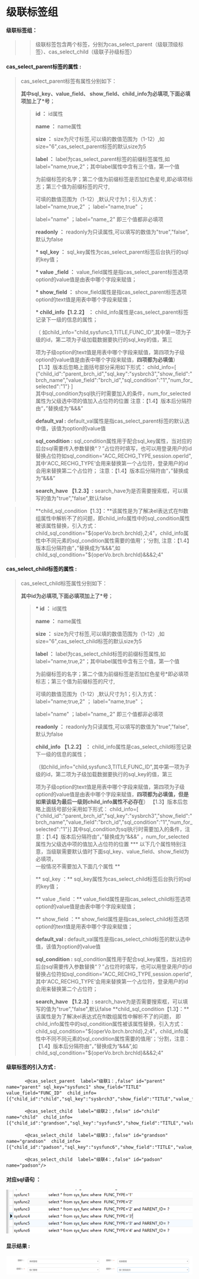 # 级联**标签组**

#### 级联标签组：

> > 级联标签包含两个标签，分别为cas\_select\_parent（级联顶级标签）、cas\_select\_child（级联子孙级标签）

#### cas\_select\_parent**标签的属性 :**

> cas\_select\_parent标签有属性分别如下：
>
> **其中sql\_key、value\_field、 show\_field、child\_info为必填项,下面必填项加上了\*号**；
>
> > **id ：** id属性
> >
> > **name ：** name属性
> >
> > **size ：** size为尺寸标签,可以填的数值范围为（1-12）,如size="6",cas\_select\_parent标签的默认size为5
> >
> > **label ：** label为cas\_select\_parent标签的前缀标签属性,如label="name,true,2"；其中label属性中含有三个值，第一个值
> >
> > 为前缀标签的名字；第二个值为前缀标签是否加红色星号,即必填项标志；第三个值为前缀标签的尺寸,
> >
> > 可填的数值范围为（1-12）,默认尺寸为1；引入方式：label="name,true,2" ； label="name,true" ；
> >
> > label="name" ；label="name,,2" 即三个值都非必填项
> >
> > **readonly ：** readonly为只读属性,可以填写的数值为"true","false",默认为false
> >
> > **\* sql\_key  ：** sql\_key属性为cas\_select\_parent标签后台执行的sql的key值；
> >
> > **\* value \_field ：** value\_field属性是指cas\_select\_parent标签选项option的value值是由表中哪个字段来赋值；
> >
> > **\* show\_field ：** show\_field属性是指cas\_select\_parent标签选项option的text值是用表中哪个字段来赋值；
> >
> > **\* child\_info【1.2.2】 ：** child\_info属性是cas\_select\_parent标签记录下一级的信息的属性；
> >
> >（ 如child\_info="child,sysfunc3,TITLE,FUNC\_ID",其中第一项为子级的id，第二项为子级加载数据要执行的sql\_key的值，第三
> >
> > 项为子级option的text值是用表中哪个字段来赋值，第四项为子级option的value值是由表中哪个字段来赋值，**四项都为必填值**）
【1.3】版本后忽略上面括号部分采用如下形式：
child_info=[
									{"child_id":"parent_brch_id","sql_key":"sysbrch3","show_field":"brch_name","value_field":"brch_id","sql_condition":"1","num_for_selected":"1"}
					]  
> >其中sql_condition为sql执行时需要加入的条件，num_for_selected属性为父级选中项的值加入占位符的位置
> >注意：【1.4】版本后分隔符由“，”替换成为“&&&”
> >
> > **default\_val :** default\_val属性是指cas\_select\_parent标签的默认选中值，该值为option的value值
> >
> > **sql\_condition :** sql\_condition属性用于配合sql\_key属性，当对应的后台sql需要传入参数替换“？”占位符时填写，也可以用登录用户的id替换占位符如sql\_condition="ACC\_RECHG\_TYPE,session.operId",其中‘ACC\_RECHG\_TYPE’会用来替换第一个占位符，登录用户的id会用来替换第二个占位符；
注意：【1.4】版本后分隔符由“，”替换成为“&&&”
> >
> > **search\_have 【1.2.3】:** search\_have为是否需要搜索框，可以填写的值为"true","false",默认false

> > **child_sql_condition【1.3】：**该属性是为了解决el表达式在ftl数组属性中解析不了的问题，即child_info属性中的sql_condition属性被该属性替换，引入方式：child_sql_condition="${operVo.brch.brchId},2;4"，child_info属性中不同元素的sql_condition属性需要的值用‘；’分割,
注意：【1.4】版本后分隔符由“，”替换成为“&&&”,如child_sql_condition="${operVo.brch.brchId}&&&2;4"


#### cas\_select\_child**标签的属性 :**

> cas\_select\_child标签属性分别如下：
>
> **其中id为必填项,下面必填项加上了\*号**；
>
> > **\* id ：** id属性
> >
> > **name ：** name属性
> >
> > **size ：** size为尺寸标签,可以填的数值范围为（1-12）,如size="6",cas\_select\_child标签的默认size为5
> >
> > **label ：** label为cas\_select\_child标签的前缀标签属性,如label="name,true,2"；其中label属性中含有三个值，第一个值
> >
> > 为前缀标签的名字；第二个值为前缀标签是否加红色星号\*即必填项标志；第三个值为前缀标签的尺寸,
> >
> > 可填的数值范围为（1-12）,默认尺寸为1；引入方式：label="name;true,2" ； label="name,true" ；
> >
> > label="name" ；label="name,,2" 即三个值都非必填项
> >
> > **readonly ：** readonly为只读属性,可以填写的数值为"true","false",默认为false
> >
> > **child\_info 【1.2.2】 ：** child\_info属性是cas\_select\_child标签记录下一级的信息的属性；
> >
> > （如child\_info="child,sysfunc3,TITLE,FUNC\_ID",其中第一项为子级的id，第二项为子级加载数据要执行的sql\_key的值，第三
> >
> > 项为子级option的text值是用表中哪个字段来赋值，第四项为子级option的value值是由表中哪个字段来赋值，**四项都为必填值，但是如果该级为最后一级则child\_info属性不必存在**）
【1.3】版本后忽略上面括号部分采用如下形式：
child_info=[
									{"child_id":"parent_brch_id","sql_key":"sysbrch3","show_field":"brch_name","value_field":"brch_id","sql_condition":"1","num_for_selected":"1"}]
其中sql_condition为sql执行时需要加入的条件，注意：【1.4】版本后分隔符由“，”替换成为“&&&”
，num_for_selected属性为父级选中项的值加入占位符的位置
> **\* 以下几个属性特别注意，当级联需要默认值时下面sql\_key、value\_field、show\_field为必填项，  
> 一般情况不需要加入下面几个属性 **
>
> > ** sql\_key  ：** sql\_key属性为cas\_select\_child标签后台执行的sql的key值；
> >
> > ** value \_field ：** value\_field属性是指cas\_select\_child标签选项option的value值是由表中哪个字段来赋值；
> >
> > ** show\_field ：** show\_field属性是指cas\_select\_child标签选项option的text值是用表中哪个字段来赋值；
> >
> > **default\_val :** default\_val属性是指cas\_select\_child标签的默认选中值，该值为option的value值
> >
> > **sql\_condition :** sql\_condition属性用于配合sql\_key属性，当对应的后台sql需要传入参数替换“？”占位符时填写，也可以用登录用户的id替换占位符如sql\_condition="ACC\_RECHG\_TYPE,session.operId",其中‘ACC\_RECHG\_TYPE’会用来替换第一个占位符，登录用户的id会用来替换第二个占位符；
> >
> > **search\_have 【1.2.3】:** search\_have为是否需要搜索框，可以填写的值为"true","false",默认false
> > **child_sql_condition【1.3】：**该属性是为了解决el表达式在ftl数组属性中解析不了的问题，
> >即child_info属性中的sql_condition属性被该属性替换，引入方式：child_sql_condition="${operVo.brch.brchId},2;4"，child_info属性中不同不同元素的sql_condition属性需要的值用‘；’分割，注意：【1.4】版本后分隔符由“，”替换成为“&&&”,如child_sql_condition="${operVo.brch.brchId}&&&2;4"







#### 级联标签的引入方式 :

```
       <@cas_select_parent  label="级联1：,false" id="parent" name="parent" sql_key="sysfunc1" show_field="TITLE" value_field="FUNC_ID"  child_info=[{"child_id":"child","sql_key":"sysbrch3","show_field":"TITLE","value_field":"FUNC_ID"}]/>

       <@cas_select_child  label="级联2：,false" id="child"   name="child"  child_info=[{"child_id":"grandson","sql_key":"sysfunc5","show_field":"TITLE","value_field":"FUNC_ID"}]/>

       <@cas_select_child  label="级联3：,false" id="grandson"  name="grandson"  child_info=[{"child_id":"padson","sql_key":"sysfunc6","show_field":"TITLE","value_field":"FUNC_ID"}]/>

       <@cas_select_child  label="级联4：,false" id="padson"  name="padson"/>
```

#### 对应sql语句 ：

![](/assets/cas_select_sql.png)

#### 显示结果 :

![](/assets/casSelect.png)

